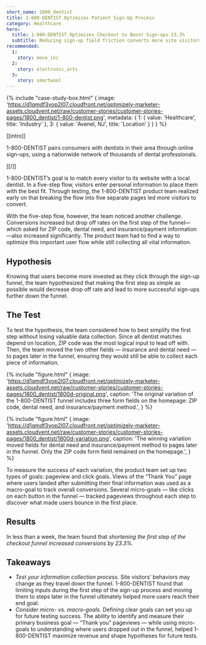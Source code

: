 ```yaml
---
short_name: 1800_dentist
title: 1-800-DENTIST Optimizes Patient Sign-Up Process
category: Healthcare
hero:
  title: 1-800-DENTIST Optimizes Checkout to Boost Sign-ups 23.3%
  subtitle: Reducing sign-up field friction converts more site visitors to customers
recommended:
  1:
    story: move_inc
  2:
    story: electronic_arts
  3:
    story: smartwool
---
```

{% include "case-study-box.html"
    {
    image: 'https://d1qmdf3vop2l07.cloudfront.net/optimizely-marketer-assets.cloudvent.net/raw/customer-stories/customer-stories-pages/1800_dentist/1-800-dentist.png',
    metadata: {
      1: {
        value: 'Healthcare',
        title: 'Industry'
      },
      3: {
        value: 'Avenel, NJ',
        title: 'Location'
      }
    }
  }
%}

[[intro]]

 1-800-DENTIST pairs consumers with dentists in their area through online sign-ups, using a nationwide network of thousands of dental professionals.

[[/]]

1-800-DENTIST’s goal is to match every visitor to its website with a local dentist. In a five-step flow, visitors enter personal information to place them with the best fit. Through testing, the 1-800-DENTIST product team realized early on that breaking the flow into five separate pages led more visitors to convert.

With the five-step flow, however, the team noticed another challenge. Conversions increased but drop off rates on the first step of the funnel—which asked for ZIP code, dental need, and insurance/payment information—also increased significantly. The product team had to find a way to optimize this important user flow while still collecting all vital information.

## Hypothesis

Knowing that users become more invested as they click through the sign-up funnel, the team hypothesized that making the first step as simple as possible would decrease drop off rate and lead to more successful sign-ups further down the funnel.

## The Test

To test the hypothesis, the team considered how to best simplify the first step without losing valuable data collection. Since all dentist matches depend on location, ZIP code was the most logical input to lead off with. Then, the team moved the two other fields — insurance and dental need — to pages later in the funnel, ensuring they would still be able to collect each piece of information.

{% include "figure.html"
  {
    image: 'https://d1qmdf3vop2l07.cloudfront.net/optimizely-marketer-assets.cloudvent.net/raw/customer-stories/customer-stories-pages/1800_dentist/1800d-original.png',
    caption: 'The original variation of the 1-800-DENTIST funnel includes three form fields on the homepage: ZIP code, dental need, and insurance/payment method.',
  }
%}

{% include "figure.html"
  {
    image: 'https://d1qmdf3vop2l07.cloudfront.net/optimizely-marketer-assets.cloudvent.net/raw/customer-stories/customer-stories-pages/1800_dentist/1800d-variation.png',
    caption: 'The winning variation moved fields for dental need and insurance/payment method to pages later in the funnel. Only the ZIP code form field remained on the homepage.',
  }
%}

To measure the success of each variation, the product team set up two types of goals: pageview and click goals. Views of the “Thank You” page where users landed after submitting their final information was used as a macro-goal to track overall conversions. Several micro-goals — like clicks on each button in the funnel — tracked pageviews throughout each step to discover what made users bounce in the first place.

## Results

In less than a week, the team found that *shortening the first step of the checkout funnel increased conversions by 23.3%.*

## Takeaways

* *Test your information collection process.* Site visitors’ behaviors may change as they travel down the funnel. 1-800-DENTIST found that limiting inputs during the first step of the sign-up process and moving them to steps later in the funnel ultimately helped more users reach their end goal.
* *Consider micro- vs. macro-goals.* Defining clear goals can set you up for future testing success. The ability to identify and measure their primary business goal — “Thank you” pageviews — while using micro-goals to understanding where users dropped out in the funnel, helped 1-800-DENTIST maximize revenue and shape hypotheses for future tests.
